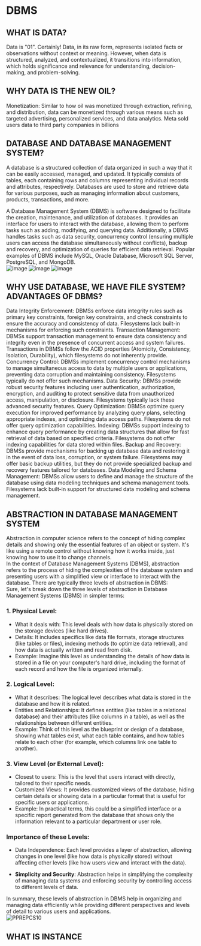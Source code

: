 # DBMS
## WHAT IS DATA?
Data is "01". Certainly! Data, in its raw form, represents isolated facts or observations without context or meaning. However, when data is structured, analyzed, and contextualized, it transitions into information, which holds significance and relevance for understanding, decision-making, and problem-solving. 
## WHY DATA IS THE NEW OIL?
Monetization: Similar to how oil was monetized through extraction, refining, and distribution, data can be monetized through various means such as targeted advertising, personalized services, and data analytics.
Meta sold users data to third party companies in billions
## DATABASE AND DATABASE MANAGEMENT SYSTEM?
A database is a structured collection of data organized in such a way that it can be easily accessed, managed, and updated. It typically consists of tables, each containing rows and columns representing individual records and attributes, respectively. Databases are used to store and retrieve data for various purposes, such as managing information about customers, products, transactions, and more.

A Database Management System (DBMS) is software designed to facilitate the creation, maintenance, and utilization of databases. It provides an interface for users to interact with the database, allowing them to perform tasks such as adding, modifying, and querying data. Additionally, a DBMS handles tasks such as data security, concurrency control (ensuring multiple users can access the database simultaneously without conflicts), backup and recovery, and optimization of queries for efficient data retrieval. Popular examples of DBMS include MySQL, Oracle Database, Microsoft SQL Server, PostgreSQL, and MongoDB.<br/>
![image](https://github.com/anuragGUPTA2235/DBMS/assets/161227082/856fd4b4-8623-41e8-80e4-af95270cb548)
![image](https://github.com/anuragGUPTA2235/DBMS/assets/161227082/382d36b6-57dc-451e-a212-1f3fe3fb61bb)
![image](https://github.com/anuragGUPTA2235/DBMS/assets/161227082/8454cc44-96a6-4a50-88eb-945eff22dd5b)
## WHY USE DATABASE, WE HAVE FILE SYSTEM? ADVANTAGES OF DBMS?
Data Integrity Enforcement: DBMSs enforce data integrity rules such as primary key constraints, foreign key constraints, and check constraints to ensure the accuracy and consistency of data. Filesystems lack built-in mechanisms for enforcing such constraints.
Transaction Management: DBMSs support transaction management to ensure data consistency and integrity even in the presence of concurrent access and system failures. Transactions in DBMSs follow the ACID properties (Atomicity, Consistency, Isolation, Durability), which filesystems do not inherently provide.
Concurrency Control: DBMSs implement concurrency control mechanisms to manage simultaneous access to data by multiple users or applications, preventing data corruption and maintaining consistency. Filesystems typically do not offer such mechanisms.
Data Security: DBMSs provide robust security features including user authentication, authorization, encryption, and auditing to protect sensitive data from unauthorized access, manipulation, or disclosure. Filesystems typically lack these advanced security features.
Query Optimization: DBMSs optimize query execution for improved performance by analyzing query plans, selecting appropriate indexes, and optimizing data access paths. Filesystems do not offer query optimization capabilities.
Indexing: DBMSs support indexing to enhance query performance by creating data structures that allow for fast retrieval of data based on specified criteria. Filesystems do not offer indexing capabilities for data stored within files.
Backup and Recovery: DBMSs provide mechanisms for backing up database data and restoring it in the event of data loss, corruption, or system failure. Filesystems may offer basic backup utilities, but they do not provide specialized backup and recovery features tailored for databases.
Data Modeling and Schema Management: DBMSs allow users to define and manage the structure of the database using data modeling techniques and schema management tools. Filesystems lack built-in support for structured data modeling and schema management.
## ABSTRACTION IN DATABASE MANAGEMENT SYSTEM
Abstraction in computer science refers to the concept of hiding complex details and showing only the essential features of an object or system. It's like using a remote control without knowing how it works inside, just knowing how to use it to change channels.<br/>
In the context of Database Management Systems (DBMS), abstraction refers to the process of hiding the complexities of the database system and presenting users with a simplified view or interface to interact with the database. There are typically three levels of abstraction in DBMS:<br/>
Sure, let's break down the three levels of abstraction in Database Management Systems (DBMS) in simpler terms:

### 1. Physical Level:

- What it deals with: This level deals with how data is physically stored on the storage devices (like hard drives).
- Details: It includes specifics like data file formats, storage structures (like tables or files), indexing methods (to optimize data retrieval), and how data is actually written and read from disk.
- Example: Imagine this level as understanding the details of how data is stored in a file on your computer's hard drive, including the format of each record and how the file is organized internally.

### 2. Logical Level:

- What it describes: The logical level describes what data is stored in the database and how it is related.
- Entities and Relationships: It defines entities (like tables in a relational database) and their attributes (like columns in a table), as well as the relationships between different entities.
- Example: Think of this level as the blueprint or design of a database, showing what tables exist, what each table contains, and how tables relate to each other (for example, which columns link one table to another).

### 3. View Level (or External Level):

- Closest to users: This is the level that users interact with directly, tailored to their specific needs.
- Customized Views: It provides customized views of the database, hiding certain details or showing data in a particular format that is useful for specific users or applications.
- Example: In practical terms, this could be a simplified interface or a specific report generated from the database that shows only the information relevant to a particular department or user role.

### Importance of these Levels:

- Data Independence: Each level provides a layer of abstraction, allowing changes in one level (like how data is physically stored) without affecting other levels (like how users view and interact with the data).
  
- **Simplicity and Security**: Abstraction helps in simplifying the complexity of managing data systems and enforcing security by controlling access to different levels of data.

In summary, these levels of abstraction in DBMS help in organizing and managing data efficiently while providing different perspectives and levels of detail to various users and applications.<br/>
![PPREPCS10](https://github.com/anuragGUPTA2235/DBMS/assets/161227082/daabc482-94b8-4882-b5aa-e81e9d77331d)

## WHAT IS INSTANCE




